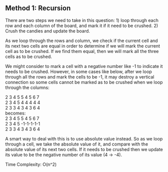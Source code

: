 ## Method 1: Recursion

There are two steps we need to take in this question: 1) loop through each row and each column of the board, and mark it if it need to be crushed. 2) Crush
the candies and update the board. </br>

As we loop through the rows and column, we check if the current cell and its next two cells are equal in order to determine if we will 
mark the current cell as to be crushed. If we find them equal, then we will mark all the three cells as to be crushed. </br>

We might consider to mark a cell with a negative number like -1 to indicate it needs to be crushed. However, in some cases like below, after we loop through
all the rows and mark the cells to be -1, it may destroy a vertical connection so some cells cannot be marked as to be crushed when we loop through the 
columns: </br>

2 3 4 5 5 4 5 6 7 </br>
2 3 4 5 4 4 4 4 4 </br>
2 3 3 4 3 4 3 6 4 </br>
becomes: </br>
2 3 4 5 5 4 5 6 7 </br>
2 3 4 5 -1-1-1-1-1 </br>
2 3 3 4 3 4 3 6 4 </br>

A smart way to deal with this is to use absolute value instead. So as we loop through a cell, we take the absolute value of it, and compare with the 
absolute value of its next two cells. If it needs to be crushed then we update its value to be the negative number of its value (4 -> -4).

Time Complexity: O(n^2)
